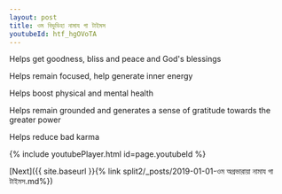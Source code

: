 ```yaml
---
layout: post
title: ওম বিভুডিহা নামায গা টাইমস
youtubeId: htf_hgOVoTA
---
```

 
 
Helps get goodness, bliss and peace and God's blessings
 
Helps remain focused, help generate inner energy 
 
Helps boost physical and mental health 
 
Helps remain grounded and generates a sense of gratitude towards the greater power 
 
Helps reduce bad karma
 
 
 
 


{% include youtubePlayer.html id=page.youtubeId %}
 
[Next]({{ site.baseurl }}{% link  split2/_posts/2019-01-01-ওম অগ্রভারায়া নামায গা টাইমস.md%})
 
